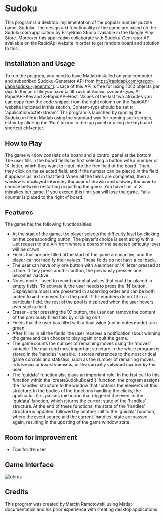 # Sudoku
This program is a desktop implementation of the popular number puzzle game, Sudoku. The design and functionality of the game are based on the Sudoku.com application by EasyBrain Studio available in the Google Play Store. Moreover this application collaborate with Sudoku-Generator API available on the RapidApi website in order to get random board and solution to this.

## Installation and Usage
To run the program, you need to have Matlab installed on your computer and subscribed Sudoku-Generator API from https://rapidapi.com/gregor-i/api/sudoku-generator1. Usage of this API is free for using 1000 objects per day. In the .env file you have to fill such atributes: content-type, X-RapidAPI-Key and X-RapidAPI-Host. Values of the last two atributes you can copy from the code snippet from the right column on the RapidAPI website indicated in this section. Content-type should be set to 'application/octet-stream'. The program is launched by running the Sudoku.m file in Matlab using the standard way for running such scripts, either by clicking the 'Run' button in the top panel or using the keyboard shortcut ctrl+enter.

## How to Play
The game window consists of a board and a control panel at the bottom. The user fills in the board fields by first selecting a button with a number or 'X' letter, which they want to input into the free field of the board. Then, they click on the selected field, and if the number can be placed in the field, it appears as text in that field. When all the fields are completed, then a window is displayed informing the user of the win and allowing the user to choose between restarting or quitting the game. You have limit of 3 mistakes per game. If you exceed this limit you will lose the game. Fails counter is placed to the right of board.

## Features
The game has the following functionalities:
- At the start of the game, the player selects the difficulty level by clicking on the corresponding button. The player's choice is sent along with a Get request to the API from where a board of the selected difficulty level will be drawn.
- Fields that are pre-filled at the start of the game are inactive, and the player cannot modify their values. These fields do not have a callback.
- The user can have only one button with a number or 'X' letter pressed at a time. If they press another button, the previously pressed one becomes inactive.
- Notes mode - used to record potential values that could be placed in empty fields. To activate it, the user needs to press the 'N' button. Displayed numbers are presented in ascending order and can be both added to and removed from the pool. If the numbers do not fit in a particular field, the rest of the pool is displayed when the user hovers over such a field.
- Eraser - after pressing the 'X' button, the user can remove the content of the previously filled field by clicking on it.
- Fields that the user has filled with a final value (not in notes mode) turn green.
- After filling in all the fields, the user receives a notification about winning the game and can choose to play again or quit the game.
- The game counts the number of remaining moves using the 'moves' variable. The main and most important structure in the whole program is stored in the 'handles' variable. It stores references to the most critical game controls and statistics, such as the number of remaining moves, references to board elements, or the currently selected number by the user.
- The 'guidata' function also plays an important role. In the first call to this function within the 'createSudokuBoard()' function, the program assigns the 'handles' structure to the window that contains the elements of this structure. In the bodies of the functions handling the clicks, the application first passes the button that triggered the event to the 'guidata' function, which returns the current state of the 'handles' structure. At the end of these functions, the state of the 'handles' structure is updated, followed by another call to the 'guidata' function, where the event source and the current 'handles' state are passed again, resulting in the updating of the game window state.

## Room for Improvement
- Tips for the user

## Game Interface
![obraz](https://user-images.githubusercontent.com/109000485/233642239-3031915d-9dab-4aa0-9e2a-27a992233f6a.png)

## Credits
This program was created by Marcin Ramotowski using Matlab documentation and his prior experience with creating desktop applications.
